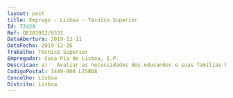 ```yaml
--- 
layout: post
title: Emprego - Lisboa - Técnico Superior
Id: 72429
Ref: OE201912/0331
DataAbertura: 2019-12-11
DataFecho: 2019-12-26
Trabalho: Técnico Superior
Empregador: Casa Pia de Lisboa, I.P.
Descricao: a)	Avaliar as necessidades dos educandos e suas famílias b)	Conhecer o funcionamento social dos educandos e suas famílias nas áreas das relações interpessoais, gestão de rendimentos, contexto familiar, escolar, profissional e ocupacional e a sua forma de lidar com os problemas c)	Promover ações que incentivem à dinamização, à organização e à representação participativa dos indivíduos, grupos e comunidades d)	Informar sobre os recursos de reabilitação e de prestações sociais e apoiar nas decisões de procura de formação, emprego, habitação, tornando o educando e a sua família o próprio agente da sua recuperação e integração social e)	Facilitar o acesso a ajudas técnicas, transportes, alimentação, entre outros, quando existe carência económica f)	Ativar os apoios, direitos sociais e recursos da comunidade de que podem beneficiar os educandos e suas famílias g)	Definir objetivos de intervenção social que se baseiem numa visão holística e integrada do educando. Mediar a relação entre o educando, a escola, a família e instituições ou serviços da comunidade h)	Envolver ativamente a família no processo de reabilitação psicossocial do educando, sem prejudicar a sua autonomia i)	Efetuar visitas domiciliárias para avaliação e acompanhamento de situações de risco ou disfunção social j)	Emitir pareceres e elaborar relatórios sociais com propostas de intervenção, junto dos Tribunais e CPCJ, procedendo à sua execução e avaliação k)	Realizar entrevistas familiares e elaborar o estudo da situação socioeconómica l)	Fomentar a participação e autonomia dos educandos e suas famílias, enquanto agentes de mudança, exercendo a advocacia social numa perspetiva de emporwerment m)	Planear e executar programas de intervenção orientados para grupos com necessidades específicas n)	Integrar e acompanhar estágios académicos e ou profissionais de Serviço Social, bem como enquadrar voluntários desta área profissional o)	Participar em estudos, grupos de trabalho e ou equipas de projeto para que seja designado, visando a melhoria da intervenção p)	Articular com todos os profissionais da equipa e garantir a qualidade da intervenção social q)	Desenvolver executar e acompanhar as atividades de inserção profissional, no âmbito do serviço social r)	Manter os processos psicossociais atualizados s)	Fornecer dados para a monitorização dos processos de realização da Casa Pia de Lisboa, I. P.
CodigoPostal: 1449-008 LISBOA
Concelho: Lisboa
Distrito: Lisboa
--- 
```

